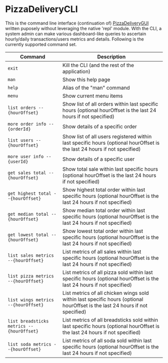 # PizzaDeliveryCLI

This is the command line interface (continuation of) [PizzaDeliveryGUI](https://github.com/laekettavong/PizzaDeliveryGUI) written puposely without leveraging the native 'repl' module. With the CLI, a system admin can make various dashboard-like queries to ascertain hourly/daily transactions/users metrics and details. Following is the currently supported command set.


| Command                                       	| Description                                                                                                                   	|
|-----------------------------------------------	|-------------------------------------------------------------------------------------------------------------------------------	|
| ```exit```                                    	| Kill the CLI (and the rest of the application)                                                                                	|
| ```man```                                     	| Show this help page                                                                                                           	|
| ```help```                                    	| Alias of the "man" command                                                                                                    	|
| ```menu```                                    	| Show current menu items                                                                                                       	|
| ```list orders --{hourOffset}```              	| Show list of all orders within last specific hours (optional hourOffset is the last 24 hours if not specified)                	|
| ```more order info --{orderId}```             	| Show details of a specific order                                                                                              	|
| ```list users --{hourOffset}```               	| Show list of all users registered within last specific hours (optional hourOffset is the last 24 hours if not specified)      	|
| ```more user info --{userId}```               	| Show details of a specific user                                                                                               	|
| ```get sales total --{hourOffset}```          	| Show total sale within last specific hours (optional hourOffset is the last 24 hours if not specified)                        	|
| ```get highest total --{hourOffset}```        	| Show highest total order within last specific hours (optional hourOffset is the last 24 hours if not specified)               	|
| ```get median total --{hourOffset}```         	| Show median total order within last specific hours (optional hourOffset is the last 24 hours if not specified)                	|
| ```get lowest total --{hourOffset}```         	| Show lowest total order within last specific hours (optional hourOffset is the last 24 hours if not specified)                	|
| ```list sales metrics --{hourOffset}```       	| List metrics of all sales within last specific hours (optional hourOffset is the last 24 hours if not specified)              	|
| ```list pizza metrics --{hourOffset}```       	| List metrics of all pizza sold within last specific hours (optional hourOffset is the last 24 hours if not specified)         	|
| ```list wings metrics --{hourOffset}```       	| List metrics of all chicken wings sold within last specific hours (optional hourOffset is the last 24 hours if not specified) 	|
| ```list breadsticks metrics --{hourOffset}``` 	| List metrics of all breadsticks sold within last specific hours (optional hourOffset is the last 24 hours if not specified)    	|
| ```list soda metrics --{hourOffset}```        	| List metrics of all soda sold within last specific hours (optional hourOffset is the last 24 hours if not specified)          	|